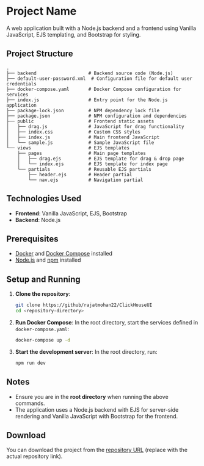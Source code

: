 # Project Name

A web application built with a Node.js backend and a frontend using Vanilla JavaScript, EJS templating, and Bootstrap for styling.

## Project Structure

```
.
├── backend                   # Backend source code (Node.js)
├── default-user-password.xml  # Configuration file for default user credentials
├── docker-compose.yaml       # Docker Compose configuration for services
├── index.js                  # Entry point for the Node.js application
├── package-lock.json         # NPM dependency lock file
├── package.json              # NPM configuration and dependencies
├── public                    # Frontend static assets
│   ├── drag.js               # JavaScript for drag functionality
│   ├── index.css             # Custom CSS styles
│   ├── index.js              # Main frontend JavaScript
│   └── sample.js             # Sample JavaScript file
└── views                     # EJS templates
    ├── pages                 # Main page templates
    │   ├── drag.ejs          # EJS template for drag & drop page
    │   └── index.ejs         # EJS template for index page
    └── partials              # Reusable EJS partials
        ├── header.ejs        # Header partial
        └── nav.ejs           # Navigation partial
```

## Technologies Used

- **Frontend**: Vanilla JavaScript, EJS, Bootstrap
- **Backend**: Node.js

## Prerequisites

- [Docker](https://www.docker.com/get-started) and [Docker Compose](https://docs.docker.com/compose/install/) installed
- [Node.js](https://nodejs.org/) and [npm](https://www.npmjs.com/) installed

## Setup and Running

1. **Clone the repository**:

   ```bash
   git clone https://github/rajatmohan22/ClickHouseUI
   cd <repository-directory>
   ```

2. **Run Docker Compose**:
   In the root directory, start the services defined in `docker-compose.yaml`:

   ```bash
   docker-compose up -d
   ```

3. **Start the development server**:
   In the root directory, run:
   ```bash
   npm run dev
   ```

## Notes

- Ensure you are in the **root directory** when running the above commands.
- The application uses a Node.js backend with EJS for server-side rendering and Vanilla JavaScript with Bootstrap for the frontend.

## Download

You can download the project from the [repository URL](#) (replace with the actual repository link).
